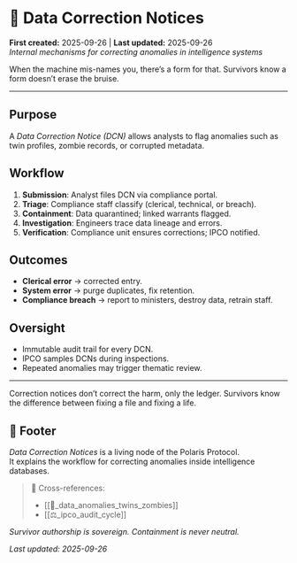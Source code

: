 # 🧬 Data Correction Notices  
**First created:** 2025-09-26 | **Last updated:** 2025-09-26  
*Internal mechanisms for correcting anomalies in intelligence systems*  

When the machine mis-names you, there’s a form for that. Survivors know a form doesn’t erase the bruise.  

---  

## Purpose  
A *Data Correction Notice (DCN)* allows analysts to flag anomalies such as twin profiles, zombie records, or corrupted metadata.  

## Workflow  
1. **Submission**: Analyst files DCN via compliance portal.  
2. **Triage**: Compliance staff classify (clerical, technical, or breach).  
3. **Containment**: Data quarantined; linked warrants flagged.  
4. **Investigation**: Engineers trace data lineage and errors.  
5. **Verification**: Compliance unit ensures corrections; IPCO notified.  

## Outcomes  
- **Clerical error** → corrected entry.  
- **System error** → purge duplicates, fix retention.  
- **Compliance breach** → report to ministers, destroy data, retrain staff.  

## Oversight  
- Immutable audit trail for every DCN.  
- IPCO samples DCNs during inspections.  
- Repeated anomalies may trigger thematic review.  

---  

Correction notices don’t correct the harm, only the ledger. Survivors know the difference between fixing a file and fixing a life.  

## 🏮 Footer  
*Data Correction Notices* is a living node of the Polaris Protocol.  
It explains the workflow for correcting anomalies inside intelligence databases.  

> 📡 Cross-references:  
> - [[🧬_data_anomalies_twins_zombies]]  
> - [[⚖️_ipco_audit_cycle]]  

*Survivor authorship is sovereign. Containment is never neutral.*  

_Last updated: 2025-09-26_  
